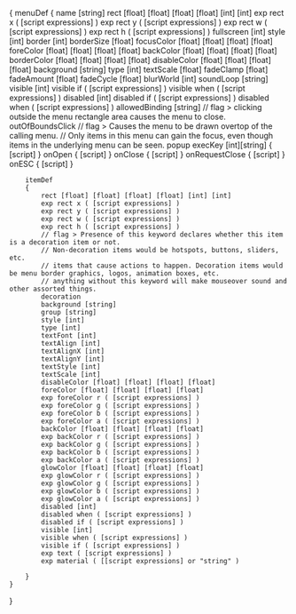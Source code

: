 
{
	menuDef
	{
		name [string]
		rect [float] [float] [float] [float] [int] [int]
		exp rect x ( [script expressions] )
		exp rect y ( [script expressions] )
		exp rect w ( [script expressions] )
		exp rect h ( [script expressions] )
		fullscreen [int]
		style [int]
		border [int]
		borderSize [float]
		focusColor [float] [float] [float] [float]
		foreColor [float] [float] [float] [float]
		backColor [float] [float] [float] [float]
		borderColor [float] [float] [float] [float]
		disableColor [float] [float] [float] [float]
		background [string]
		type [int]
		textScale [float]
		fadeClamp [float]
		fadeAmount [float]
		fadeCycle [float]
		blurWorld [int]
		soundLoop [string]
		visible [int]
		visible if ( [script expressions] )
		visible when ( [script expressions] )
		disabled [int]
		disabled if ( [script expressions] )
		disabled when ( [script expressions] )
		allowedBinding [string]
		// flag > clicking outside the menu rectangle area causes the menu to close.
		outOfBoundsClick
		// flag > Causes the menu to be drawn overtop of the calling menu. 
		// Only items in this menu can gain the focus, even though items in the underlying menu can be seen.
		popup
		execKey [int][string]
		{
			[script]
		}
		onOpen 
		{ 
			[script]
		}
		onClose 
		{ 
			[script]
		}
		onRequestClose
		{
			[script]
		}
		onESC
		{
			[script]
		}

		itemDef
		{
			rect [float] [float] [float] [float] [int] [int] 
			exp rect x ( [script expressions] )
			exp rect y ( [script expressions] )
			exp rect w ( [script expressions] )
			exp rect h ( [script expressions] )
			// flag > Presence of this keyword declares whether this item is a decoration item or not. 
			// Non-decoration items would be hotspots, buttons, sliders, etc. 
			// items that cause actions to happen. Decoration items would be menu border graphics, logos, animation boxes, etc.
			// anything without this keyword will make mouseover sound and other assorted things.
			decoration
			background [string]
			group [string]
			style [int]
			type [int]
			textFont [int]
			textAlign [int]
			textAlignX [int]
			textAlignY [int]
			textStyle [int]
			textScale [int]
			disableColor [float] [float] [float] [float]
			foreColor [float] [float] [float] [float]
			exp foreColor r ( [script expressions] )
			exp foreColor g ( [script expressions] )
			exp foreColor b ( [script expressions] )
			exp foreColor a ( [script expressions] )
			backColor [float] [float] [float] [float]
			exp backColor r ( [script expressions] )
			exp backColor g ( [script expressions] )
			exp backColor b ( [script expressions] )
			exp backColor a ( [script expressions] )
			glowColor [float] [float] [float] [float]
			exp glowColor r ( [script expressions] )
			exp glowColor g ( [script expressions] )
			exp glowColor b ( [script expressions] )
			exp glowColor a ( [script expressions] )
			disabled [int]
			disabled when ( [script expressions] )
			disabled if ( [script expressions] )
			visible [int]
			visible when ( [script expressions] )
			visible if ( [script expressions] )
			exp text ( [script expressions] ) 
			exp material ( [[script expressions] or "string" ) 

		}
	}	
}
